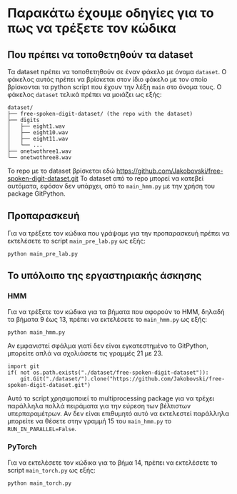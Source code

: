# Παρακάτω έχουμε οδηγίες για το πως να τρέξετε τον κώδικα


## Που πρέπει να τοποθετηθούν τα dataset

Τα dataset πρέπει να τοποθετηθούν σε έναν φάκελο με όνομα `dataset`. Ο φάκελος
αυτός πρέπει να βρίσκεται στον ίδιο φάκελο με τον οποίο βρίσκονται τα python
script που έχουν την λέξη `main` στο όνομα τους. Ο φάκελος `dataset` τελικά
πρέπει να μοιάζει ως εξής:

```
dataset/
├── free-spoken-digit-dataset/ (the repo with the dataset)
├── digits
│   ├── eight1.wav
│   ├── eight10.wav
│   ├── eight11.wav
│   └── ...
├── onetwothree1.wav
└── onetwothree8.wav
```

Το repo με το dataset βρίσκεται εδώ https://github.com/Jakobovski/free-spoken-digit-dataset.git
To dataset από το repo μπορεί να κατεβεί αυτόματα, εφόσον δεν υπάρχει, από το `main_hmm.py` με
την χρήση του package GitPython.


## Προπαρασκευή

Για να τρέξετε τον κώδικα που γράψαμε για την προπαρασκευή πρέπει
να εκτελέσετε το script `main_pre_lab.py` ως εξής:

```
python main_pre_lab.py
```

## Το υπόλοιπο της εργαστηριακής άσκησης

### HMM

Για να τρέξετε τον κώδικα για τα βήματα που αφορούν το HMM, δηλαδή τα βήματα 9 έως 13,
πρέπει να εκτελέσετε το `main_hmm.py` ως εξής:


```
python main_hmm.py
```

Αν εμφανιστεί σφάλμα γιατί δεν είναι εγκατεστημένο το GitPython, μπορείτε
απλά να σχολιάσετε τις γραμμές 21 με 23. 

```
import git
if( not os.path.exists("./dataset/free-spoken-digit-dataset")):
    git.Git("./dataset/").clone("https://github.com/Jakobovski/free-spoken-digit-dataset.git")
```

Αυτό το script χρησιμοποιεί το multiprocessing package για να τρέχει παράλληλα
πολλά πειράματα για την εύρεση των βέλτιστων υπερπαραμέτρων. Αν δεν είναι
επιθυμητό αυτό να εκτελεστεί παράλληλα μπορείτε να θέσετε στην γραμμή 15 του
`main_hmm.py` το `RUN_IN_PARALLEL=False`.

### PyTorch

Για να εκτελέσετε τον κώδικα για το βήμα 14, πρέπει να εκτελέσετε το script
`main_torch.py` ως εξής:

```
python main_torch.py
```

